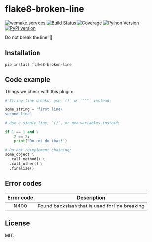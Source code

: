 # flake8-broken-line

[![wemake.services](https://img.shields.io/badge/-wemake.services-green.svg?label=%20&logo=data%3Aimage%2Fpng%3Bbase64%2CiVBORw0KGgoAAAANSUhEUgAAABAAAAAQCAMAAAAoLQ9TAAAABGdBTUEAALGPC%2FxhBQAAAAFzUkdCAK7OHOkAAAAbUExURQAAAAAAAAAAAAAAAAAAAAAAAAAAAAAAAP%2F%2F%2F5TvxDIAAAAIdFJOUwAjRA8xXANAL%2Bv0SAAAADNJREFUGNNjYCAIOJjRBdBFWMkVQeGzcHAwksJnAPPZGOGAASzPzAEHEGVsLExQwE7YswCb7AFZSF3bbAAAAABJRU5ErkJggg%3D%3D)](https://wemake.services) [![Build Status](https://travis-ci.org/sobolevn/flake8-broken-line.svg?branch=master)](https://travis-ci.org/sobolevn/flake8-broken-line) [![Coverage](https://coveralls.io/repos/github/sobolevn/flake8-broken-line/badge.svg?branch=master)](https://coveralls.io/github/sobolevn/flake8-broken-line?branch=master) [![Python Version](https://img.shields.io/pypi/pyversions/flake8-broken-line.svg)](https://pypi.org/project/flake8-broken-line/) [![PyPI version](https://badge.fury.io/py/flake8-broken-line.svg)](https://pypi.org/project/flake8-broken-line/)

Do not break the line! 🚨

## Installation

```bash
pip install flake8-broken-line
```

## Code example

Things we check with this plugin:

```python
# String line breaks, use `()` or `"""` instead:

some_string = 'first line\
second line'

# Use a single line, `()`, or new variables instead:

if 1 == 1 and \
    2 == 2:
    print('Do not do that!')

# Do not reimplement chaining:
some_object \
  .call_method() \
  .call_other() \
  .finalize()

```

## Error codes

| Error code |                   Description                  |
|:----------:|:----------------------------------------------:|
|    N400    | Found backslash that is used for line breaking |

## License

MIT.
